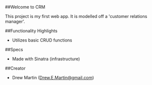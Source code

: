 ##Welcome to CRM 

This project is my first web app. It is modelled off a 'customer relations manager'.

##Functionality Highlights

* Utilizes basic CRUD functions

##Specs

* Made with Sinatra (infrastructure) 

##Creator

* Drew Martin (Drew.E.Martin@gmail.com)


